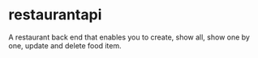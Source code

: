 # restaurantapi
A restaurant back end that enables you to create, show all, show one by one, update and  delete food item.
